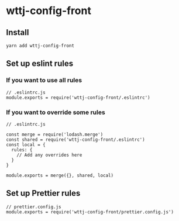 # wttj-config-front


## Install

```
yarn add wttj-config-front
```

## Set up eslint rules

### If you want to use all rules
```
// .eslintrc.js
module.exports = require('wttj-config-front/.eslintrc')
```

### If you want to override some rules
```
// .eslintrc.js

const merge = require('lodash.merge')
const shared = require('wttj-config-front/.eslintrc')
const local = {
  rules: {
    // Add any overrides here
  }
}

module.exports = merge({}, shared, local)

```

## Set up Prettier rules

```
// prettier.config.js
module.exports = require('wttj-config-front/prettier.config.js')
```